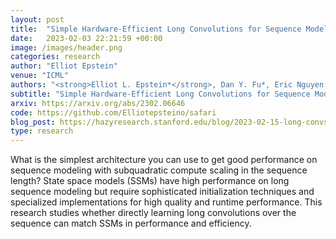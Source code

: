 ```yaml
---
layout: post
title:  "Simple Hardware-Efficient Long Convolutions for Sequence Modeling"
date:   2023-02-03 22:21:59 +00:00
image: /images/header.png
categories: research
author: "Elliot Epstein"
venue: "ICML"
authors: "<strong>Elliot L. Epstein*</strong>, Dan Y. Fu*, Eric Nguyen, Armin W. Thomas, Michael Zhang, Tri Dao, Atri Rudra, Christopher Ré "
subtitle: "Simple Hardware-Efficient Long Convolutions for Sequence Modeling"
arxiv: https://arxiv.org/abs/2302.06646
code: https://github.com/Elliotepsteino/safari
blog_post: https://hazyresearch.stanford.edu/blog/2023-02-15-long-convs
type: research
---
```


What is the simplest architecture you can use to get good performance on sequence modeling with subquadratic compute scaling in the sequence length? State space models (SSMs) have high performance on long sequence modeling but require sophisticated initialization techniques and specialized implementations for high quality and runtime performance. This research studies whether directly learning long convolutions over the sequence can match SSMs in performance and efficiency. 
